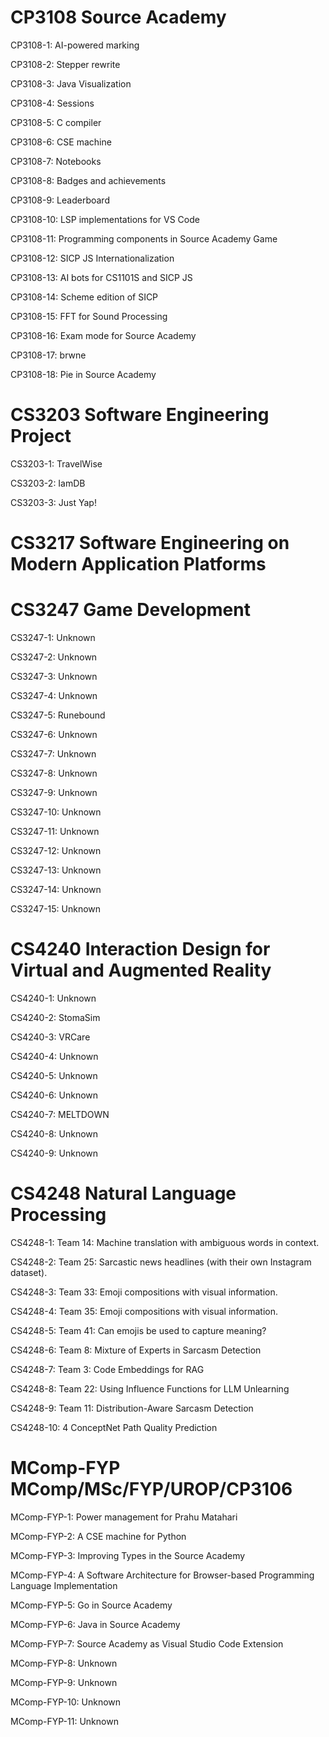 # CP3108 Source Academy 
CP3108-1: AI-powered marking 

CP3108-2: Stepper rewrite 

CP3108-3: Java Visualization 

CP3108-4: Sessions 

CP3108-5: C compiler 

CP3108-6: CSE machine 

CP3108-7: Notebooks 

CP3108-8: Badges and achievements 

CP3108-9: Leaderboard 

CP3108-10: LSP implementations for VS Code 

CP3108-11: Programming components in Source Academy Game 

CP3108-12: SICP JS Internationalization 

CP3108-13: AI bots for CS1101S and SICP JS 

CP3108-14: Scheme edition of SICP 

CP3108-15: FFT for Sound Processing 

CP3108-16: Exam mode for Source Academy 

CP3108-17: brwne 

CP3108-18: Pie in Source Academy 

# CS3203 Software Engineering Project 
CS3203-1: TravelWise 

CS3203-2: IamDB 

CS3203-3: Just Yap! 

# CS3217 Software Engineering on Modern Application Platforms 
# CS3247 Game Development 
CS3247-1: Unknown 

CS3247-2: Unknown 

CS3247-3: Unknown 

CS3247-4: Unknown 

CS3247-5: Runebound 

CS3247-6: Unknown 

CS3247-7: Unknown 

CS3247-8: Unknown 

CS3247-9: Unknown 

CS3247-10: Unknown 

CS3247-11: Unknown 

CS3247-12: Unknown 

CS3247-13: Unknown 

CS3247-14: Unknown 

CS3247-15: Unknown 

# CS4240 Interaction Design for Virtual and Augmented Reality 
CS4240-1: Unknown 

CS4240-2: StomaSim 

CS4240-3: VRCare 

CS4240-4: Unknown 

CS4240-5: Unknown 

CS4240-6: Unknown 

CS4240-7: MELTDOWN 

CS4240-8: Unknown 

CS4240-9: Unknown 

# CS4248 Natural Language Processing 
CS4248-1: Team 14: Machine translation with ambiguous words in context. 

CS4248-2: Team 25: Sarcastic news headlines (with their own Instagram dataset). 

CS4248-3: Team 33: Emoji compositions with visual information. 

CS4248-4: Team 35: Emoji compositions with visual information. 

CS4248-5: Team 41: Can emojis be used to capture meaning? 

CS4248-6: Team 8: Mixture of Experts in Sarcasm Detection 

CS4248-7: Team 3: Code Embeddings for RAG 

CS4248-8: <Change> Team 22: Using Influence Functions for LLM Unlearning 

CS4248-9: Team 11: Distribution-Aware Sarcasm Detection 

CS4248-10: 4 ConceptNet Path Quality Prediction 

# MComp-FYP MComp/MSc/FYP/UROP/CP3106 
MComp-FYP-1: Power management for Prahu Matahari 

MComp-FYP-2: A CSE machine for Python 

MComp-FYP-3: Improving Types in the Source Academy 

MComp-FYP-4: A Software Architecture for Browser-based Programming Language Implementation 

MComp-FYP-5: Go in Source Academy 

MComp-FYP-6: Java in Source Academy 

MComp-FYP-7: Source Academy as Visual Studio Code Extension 

MComp-FYP-8: Unknown 

MComp-FYP-9: Unknown 

MComp-FYP-10: Unknown 

MComp-FYP-11: Unknown 

